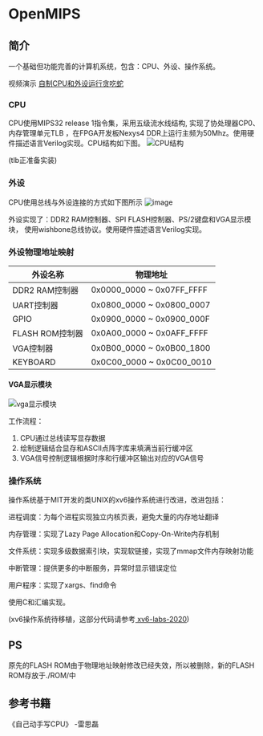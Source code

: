 # OpenMIPS

## 简介
一个基础但功能完善的计算机系统，包含：CPU、外设、操作系统。

视频演示 [自制CPU和外设运行贪吃蛇](https://www.bilibili.com/video/BV1Rf4y1t7Wo)
### CPU
CPU使用MIPS32 release 1指令集，采用五级流水线结构, 实现了协处理器CP0、内存管理单元TLB ，在FPGA开发板Nexys4 DDR上运行主频为50Mhz。使用硬件描述语言Verilog实现。CPU结构如下图。
![CPU结构](https://github.com/yufeiran/OpenMIPS/assets/22091612/89407f55-31fe-4ec7-84e0-4121223fe8b7)


(tlb正准备实装)
### 外设
CPU使用总线与外设连接的方式如下图所示
![image](https://github.com/yufeiran/OpenMIPS/assets/22091612/891cdfd5-a7a7-4b40-80ca-8c4853c77957)

外设实现了：DDR2 RAM控制器、SPI FLASH控制器、PS/2键盘和VGA显示模块，
使用wishbone总线协议。使用硬件描述语言Verilog实现。

### 外设物理地址映射
|外设名称|物理地址|
|--------|--------|
| DDR2 RAM控制器| 0x0000_0000 ~ 0x07FF_FFFF |
| UART控制器 | 0x0800_0000 ~ 0x0800_0007 |
| GPIO | 0x0900_0000 ~ 0x0900_000F |
| FLASH ROM控制器 | 0x0A00_0000 ~ 0x0AFF_FFFF |
| VGA控制器 | 0x0B00_0000 ~ 0x0B00_1800 |
| KEYBOARD | 0x0C00_0000 ~ 0x0C00_0010 |

#### VGA显示模块
![vga显示模块](https://github.com/yufeiran/OpenMIPS/assets/22091612/ed365116-1f72-4b47-ae89-1eac6fe52778)

工作流程：
1. CPU通过总线读写显存数据
2. 绘制逻辑结合显存和ASCII点阵字库来填满当前行缓冲区
3. VGA信号控制逻辑根据时序和行缓冲区输出对应的VGA信号






### 操作系统
操作系统基于MIT开发的类UNIX的xv6操作系统进行改进，改进包括：

进程调度：为每个进程实现独立内核页表，避免大量的内存地址翻译

内存管理：实现了Lazy Page Allocation和Copy-On-Write内存机制

文件系统：实现多级数据索引块，实现软链接，实现了mmap文件内存映射功能

中断管理：提供更多的中断服务，异常时显示错误定位

用户程序：实现了xargs、find命令

使用C和汇编实现。

(xv6操作系统待移植，这部分代码请参考[
xv6-labs-2020](https://github.com/yufeiran/xv6-labs-2020))

## PS
原先的FLASH ROM由于物理地址映射修改已经失效，所以被删除，新的FLASH ROM存放于./ROM/中

## 参考书籍
《自己动手写CPU》 -雷思磊





 
